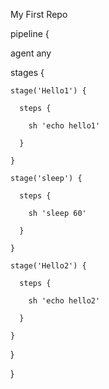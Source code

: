 My First Repo

pipeline {

  agent any

  stages {

    stage('Hello1') {

      steps {

        sh 'echo hello1'

      }

    }

    stage('sleep') {

      steps {

        sh 'sleep 60'

      }

    }

    stage('Hello2') {

      steps {

        sh 'echo hello2'

      }

    }

  }

}
 

